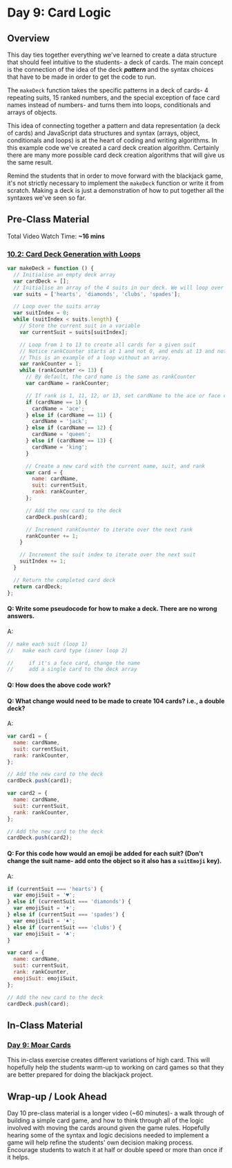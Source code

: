 # Day 9: Card Logic

## Overview

This day ties together everything we've learned to create a data structure that should feel intuitive to the students- a deck of cards. The main concept is the connection of the idea of the deck _**pattern**_ and the syntax choices that have to be made in order to get the code to run.

The `makeDeck` function takes the specific patterns in a deck of cards- 4 repeating suits, 15 ranked numbers, and the special exception of face card names instead of numbers- and turns them into loops, conditionals and arrays of objects.

This idea of connecting together a pattern and data representation (a deck of cards) and JavaScript data structures and syntax (arrays, object, conditionals and loops) is at the heart of coding and writing algorithms. In this example code we've created a card deck creation algorithm. Certainly there are many more possible card deck creation algorithms that will give us the same result.

Remind the students that in order to move forward with the blackjack game, it's not strictly necessary to implement the `makeDeck` function or write it from scratch. Making a deck is just a demonstration of how to put together all the syntaxes we've seen so far.

## Pre-Class Material

Total Video Watch Time: **\~16 mins**

### [10.2: Card Deck Generation with Loops](../9-javascript-objects/10.2-card-deck-generation-with-loops.md)

```javascript
var makeDeck = function () {
  // Initialise an empty deck array
  var cardDeck = [];
  // Initialise an array of the 4 suits in our deck. We will loop over this array.
  var suits = ['hearts', 'diamonds', 'clubs', 'spades'];

  // Loop over the suits array
  var suitIndex = 0;
  while (suitIndex < suits.length) {
    // Store the current suit in a variable
    var currentSuit = suits[suitIndex];

    // Loop from 1 to 13 to create all cards for a given suit
    // Notice rankCounter starts at 1 and not 0, and ends at 13 and not 12.
    // This is an example of a loop without an array.
    var rankCounter = 1;
    while (rankCounter <= 13) {
      // By default, the card name is the same as rankCounter
      var cardName = rankCounter;

      // If rank is 1, 11, 12, or 13, set cardName to the ace or face card's name
      if (cardName == 1) {
        cardName = 'ace';
      } else if (cardName == 11) {
        cardName = 'jack';
      } else if (cardName == 12) {
        cardName = 'queen';
      } else if (cardName == 13) {
        cardName = 'king';
      }

      // Create a new card with the current name, suit, and rank
      var card = {
        name: cardName,
        suit: currentSuit,
        rank: rankCounter,
      };

      // Add the new card to the deck
      cardDeck.push(card);

      // Increment rankCounter to iterate over the next rank
      rankCounter += 1;
    }

    // Increment the suit index to iterate over the next suit
    suitIndex += 1;
  }

  // Return the completed card deck
  return cardDeck;
};
```

#### Q: Write some pseudocode for how to make a deck. There are no wrong answers.

A:

```javascript
// make each suit (loop 1)
//   make each card type (inner loop 2)

//     if it's a face card, change the name
//     add a single card to the deck array
```

#### Q: How does the above code work?

#### Q: What change would need to be made to create 104 cards? i.e., a double deck?

A:

```javascript
var card1 = {
  name: cardName,
  suit: currentSuit,
  rank: rankCounter,
};

// Add the new card to the deck
cardDeck.push(card1);

var card2 = {
  name: cardName,
  suit: currentSuit,
  rank: rankCounter,
};

// Add the new card to the deck
cardDeck.push(card2);
```

#### Q: For this code how would an emoji be added for each suit? (Don't change the suit name- add onto the object so it also has a `suitEmoji` key).

A:

```javascript
if (currentSuit === 'hearts') {
  var emojiSuit = '♥️';
} else if (currentSuit === 'diamonds') {
  var emojiSuit = '♦️';
} else if (currentSuit === 'spades') {
  var emojiSuit = '♠️';
} else if (currentSuit === 'clubs') {
  var emojiSuit = '♣️';
}

var card = {
  name: cardName,
  suit: currentSuit,
  rank: rankCounter,
  emojiSuit: emojiSuit,
};

// Add the new card to the deck
cardDeck.push(card);
```

## In-Class Material

### [Day 9: Moar Cards](../in-class-exercises/day-9-moar-cards.md)

This in-class exercise creates different variations of high card. This will hopefully help the students warm-up to working on card games so that they are better prepared for doing the blackjack project.

## Wrap-up / Look Ahead

Day 10 pre-class material is a longer video (\~60 minutes)- a walk through of building a simple card game, and how to think through all of the logic involved with moving the cards around given the game rules. Hopefully hearing some of the syntax and logic decisions needed to implement a game will help refine the students' own decision making process. Encourage students to watch it at half or double speed or more than once if it helps.
